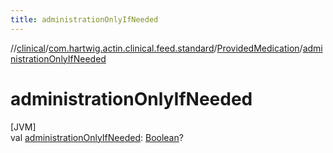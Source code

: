 ```yaml
---
title: administrationOnlyIfNeeded
---
```

//[clinical](../../../index.html)/[com.hartwig.actin.clinical.feed.standard](../index.html)/[ProvidedMedication](index.html)/[administrationOnlyIfNeeded](administration-only-if-needed.html)



# administrationOnlyIfNeeded



[JVM]\
val [administrationOnlyIfNeeded](administration-only-if-needed.html): [Boolean](https://kotlinlang.org/api/latest/jvm/stdlib/kotlin/-boolean/index.html)?




